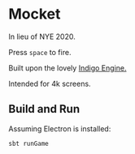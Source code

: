 # Mocket

In lieu of NYE 2020.

Press `space` to fire.

Built upon the lovely [Indigo Engine.](https://github.com/PurpleKingdomGames/hello-indigo-sbt)

Intended for 4k screens.

## Build and Run

Assuming Electron is installed:

```
sbt runGame
```
